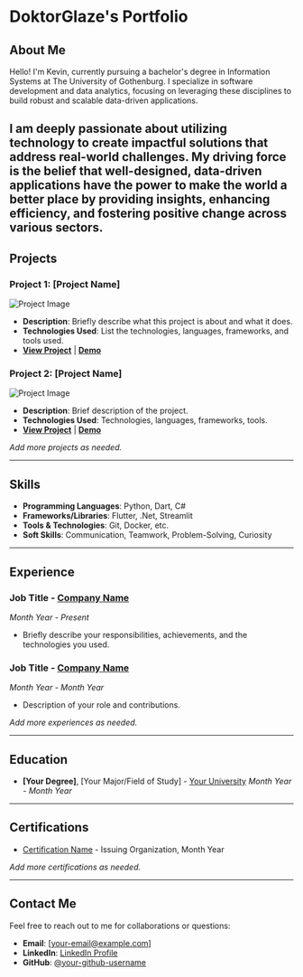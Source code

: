 # DoktorGlaze's Portfolio

## About Me

Hello! I'm Kevin, currently pursuing a bachelor's degree in Information Systems at The University of Gothenburg. I specialize in software development and data analytics, focusing on leveraging these disciplines to build robust and scalable data-driven applications.

## I am deeply passionate about utilizing technology to create impactful solutions that address real-world challenges. My driving force is the belief that well-designed, data-driven applications have the power to make the world a better place by providing insights, enhancing efficiency, and fostering positive change across various sectors.

## Projects

### Project 1: [Project Name]

![Project Image](link-to-project-image)

- **Description**: Briefly describe what this project is about and what it does.
- **Technologies Used**: List the technologies, languages, frameworks, and tools used.
- **[View Project](link-to-project-repo)** | **[Demo](link-to-live-demo-if-available)**

### Project 2: [Project Name]

![Project Image](link-to-project-image)

- **Description**: Brief description of the project.
- **Technologies Used**: Technologies, languages, frameworks, tools.
- **[View Project](link-to-project-repo)** | **[Demo](link-to-live-demo-if-available)**

_Add more projects as needed._

---

## Skills

- **Programming Languages**: Python, Dart, C#
- **Frameworks/Libraries**: Flutter, .Net, Streamlit
- **Tools & Technologies**: Git, Docker, etc.
- **Soft Skills**: Communication, Teamwork, Problem-Solving, Curiosity

---

## Experience

### Job Title - [Company Name](link-to-company)

_Month Year - Present_

- Briefly describe your responsibilities, achievements, and the technologies you used.

### Job Title - [Company Name](link-to-company)

_Month Year - Month Year_

- Description of your role and contributions.

_Add more experiences as needed._

---

## Education

- **[Your Degree]**, [Your Major/Field of Study] - [Your University](link-to-university)
  _Month Year - Month Year_

---

## Certifications

- [Certification Name](link-to-certification) - Issuing Organization, Month Year

_Add more certifications as needed._

---

## Contact Me

Feel free to reach out to me for collaborations or questions:

- **Email**: [your-email@example.com]
- **LinkedIn**: [LinkedIn Profile](your-linkedin-url)
- **GitHub**: [@your-github-username](your-github-profile-link)
